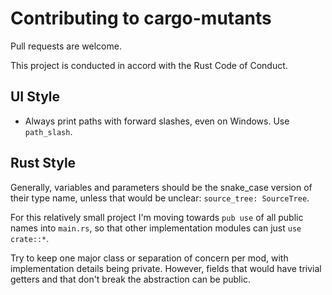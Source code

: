 # Contributing to cargo-mutants

Pull requests are welcome.

This project is conducted in accord with the Rust Code of Conduct.

## UI Style

- Always print paths with forward slashes, even on Windows. Use `path_slash`.

## Rust Style

Generally, variables and parameters should be the snake_case version of their
type name, unless that would be unclear: `source_tree: SourceTree`.

For this relatively small project I'm moving towards `pub use` of all public
names into `main.rs`, so that other implementation modules can just
`use crate::*`.

Try to keep one major class or separation of concern per mod, with
implementation details being private. However, fields that would have trivial
getters and that don't break the abstraction can be public.
